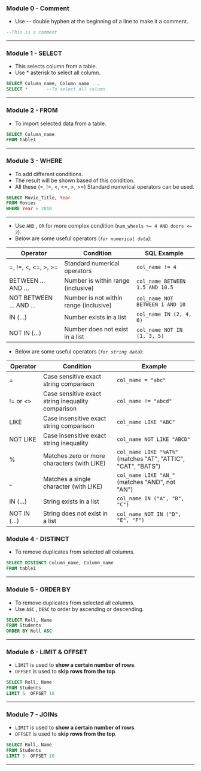 
### Module 0 - Comment
- Use -- double hyphen at the beginning of a line to make it a comment.
```SQL
--This is a comment
```
---
### Module 1 - SELECT
- This selects column from a table.
- Use * asterisk to select all column. 
```SQL
SELECT Column_name, Column_name ...
SELECT *       --To select all column
```
---
### Module 2 - FROM
- To import selected data from a table.
```SQL
SELECT Column_name
FROM table1
```
---
### Module 3 - WHERE
- To add different conditions.
- The result will be shown based of this condition.
- All these (=, !=, <, <=, >, >=) Standard numerical operators can be used.
```SQL
SELECT Movie_Title, Year
FROM Movies
WHERE Year > 2010
```
---
- Use `AND` , `OR` for more complex condition (`num_wheels >= 4 AND doors <= 2`).
- Below are some useful operators (*`for numerical data`*):

| Operator            | Condition                              | SQL Example                     |
| ------------------- | -------------------------------------- | ------------------------------- |
| =, !=, <, <=, >, >= | Standard numerical operators           | `col_name != 4`                 |
| BETWEEN … AND …     | Number is within range (inclusive)     | `col_name BETWEEN 1.5 AND 10.5` |
| NOT BETWEEN … AND … | Number is not within range (inclusive) | `col_name NOT BETWEEN 1 AND 10` |
| IN (…)              | Number exists in a list                | `col_name IN (2, 4, 6)`         |
| NOT IN (…)          | Number does not exist in a list        | `col_name NOT IN (1, 3, 5)`     |
- Below are some useful operators (*`for string data`*):

| Operator   | Condition                                         | Example                                                       |
| ---------- | ------------------------------------------------- | ------------------------------------------------------------- |
| =          | Case sensitive exact string comparison            | `col_name = "abc"`                                            |
| != or <>   | Case sensitive exact string inequality comparison | `col_name != "abcd"`                                          |
| LIKE       | Case insensitive exact string comparison          | `col_name LIKE "ABC"`                                         |
| NOT LIKE   | Case insensitive exact string inequality          | `col_name NOT LIKE "ABCD"`                                    |
| %          | Matches zero or more characters (with LIKE)       | `col_name LIKE "%AT%"` (matches "AT", "ATTIC", "CAT", "BATS") |
| _          | Matches a single character (with LIKE)            | `col_name LIKE "AN_"` (matches "AND", not "AN")               |
| IN (…)     | String exists in a list                           | `col_name IN ("A", "B", "C")`                                 |
| NOT IN (…) | String does not exist in a list                   | `col_name NOT IN ("D", "E", "F")`                             |
### Module 4 - DISTINCT
- To remove duplicates from selected all columns.
```SQL
SELECT DISTINCT Column_name, Column_name
FROM table1
```
---
### Module 5 - ORDER BY
- To remove duplicates from selected all columns.
- Use `ASC` , `DESC` to order by ascending or descending.
```SQL
SELECT Roll, Name
FROM Students
ORDER BY Roll ASC
```
---
### Module 6 - LIMIT & OFFSET
- `LIMIT` is used to **show a certain number of rows**.
- `OFFSET` is used to **skip rows from the top**.
```SQL
SELECT Roll, Name
FROM Students 
LIMIT 5  OFFSET 10  
```
---
### Module 7 - JOINs
- `LIMIT` is used to **show a certain number of rows**.
- `OFFSET` is used to **skip rows from the top**.
```SQL
SELECT Roll, Name
FROM Students 
LIMIT 5  OFFSET 10  
```
---
